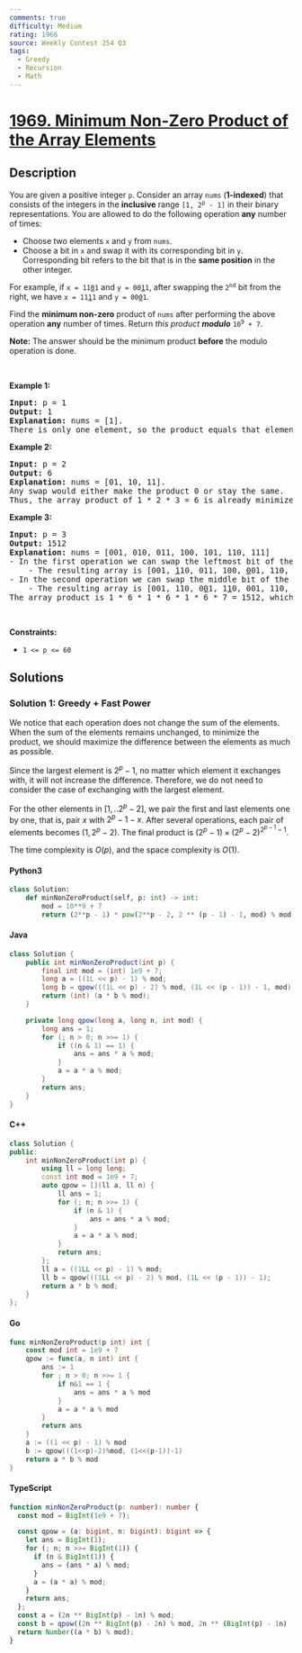 ```yaml
---
comments: true
difficulty: Medium
rating: 1966
source: Weekly Contest 254 Q3
tags:
  - Greedy
  - Recursion
  - Math
---
```


<!-- problem:start -->

# [1969. Minimum Non-Zero Product of the Array Elements](https://leetcode.com/problems/minimum-non-zero-product-of-the-array-elements)


## Description

<!-- description:start -->

<p>You are given a positive integer <code>p</code>. Consider an array <code>nums</code> (<strong>1-indexed</strong>) that consists of the integers in the <strong>inclusive</strong> range <code>[1, 2<sup>p</sup> - 1]</code> in their binary representations. You are allowed to do the following operation <strong>any</strong> number of times:</p>

<ul>
	<li>Choose two elements <code>x</code> and <code>y</code> from <code>nums</code>.</li>
	<li>Choose a bit in <code>x</code> and swap it with its corresponding bit in <code>y</code>. Corresponding bit refers to the bit that is in the <strong>same position</strong> in the other integer.</li>
</ul>

<p>For example, if <code>x = 11<u>0</u>1</code> and <code>y = 00<u>1</u>1</code>, after swapping the <code>2<sup>nd</sup></code> bit from the right, we have <code>x = 11<u>1</u>1</code> and <code>y = 00<u>0</u>1</code>.</p>

<p>Find the <strong>minimum non-zero</strong> product of <code>nums</code> after performing the above operation <strong>any</strong> number of times. Return <em>this product</em><em> <strong>modulo</strong> </em><code>10<sup>9</sup> + 7</code>.</p>

<p><strong>Note:</strong> The answer should be the minimum product <strong>before</strong> the modulo operation is done.</p>

<p>&nbsp;</p>
<p><strong class="example">Example 1:</strong></p>

<pre>
<strong>Input:</strong> p = 1
<strong>Output:</strong> 1
<strong>Explanation:</strong> nums = [1].
There is only one element, so the product equals that element.
</pre>

<p><strong class="example">Example 2:</strong></p>

<pre>
<strong>Input:</strong> p = 2
<strong>Output:</strong> 6
<strong>Explanation:</strong> nums = [01, 10, 11].
Any swap would either make the product 0 or stay the same.
Thus, the array product of 1 * 2 * 3 = 6 is already minimized.
</pre>

<p><strong class="example">Example 3:</strong></p>

<pre>
<strong>Input:</strong> p = 3
<strong>Output:</strong> 1512
<strong>Explanation:</strong> nums = [001, 010, 011, 100, 101, 110, 111]
- In the first operation we can swap the leftmost bit of the second and fifth elements.
    - The resulting array is [001, <u>1</u>10, 011, 100, <u>0</u>01, 110, 111].
- In the second operation we can swap the middle bit of the third and fourth elements.
    - The resulting array is [001, 110, 0<u>0</u>1, 1<u>1</u>0, 001, 110, 111].
The array product is 1 * 6 * 1 * 6 * 1 * 6 * 7 = 1512, which is the minimum possible product.
</pre>

<p>&nbsp;</p>
<p><strong>Constraints:</strong></p>

<ul>
	<li><code>1 &lt;= p &lt;= 60</code></li>
</ul>

<!-- description:end -->

## Solutions

<!-- solution:start -->

### Solution 1: Greedy + Fast Power

We notice that each operation does not change the sum of the elements. When the sum of the elements remains unchanged, to minimize the product, we should maximize the difference between the elements as much as possible.

Since the largest element is $2^p - 1$, no matter which element it exchanges with, it will not increase the difference. Therefore, we do not need to consider the case of exchanging with the largest element.

For the other elements in $[1,..2^p-2]$, we pair the first and last elements one by one, that is, pair $x$ with $2^p-1-x$. After several operations, each pair of elements becomes $(1, 2^p-2)$. The final product is $(2^p-1) \times (2^p-2)^{2^{p-1}-1}$.

The time complexity is $O(p)$, and the space complexity is $O(1)$.

<!-- tabs:start -->

#### Python3

```python
class Solution:
    def minNonZeroProduct(self, p: int) -> int:
        mod = 10**9 + 7
        return (2**p - 1) * pow(2**p - 2, 2 ** (p - 1) - 1, mod) % mod
```

#### Java

```java
class Solution {
    public int minNonZeroProduct(int p) {
        final int mod = (int) 1e9 + 7;
        long a = ((1L << p) - 1) % mod;
        long b = qpow(((1L << p) - 2) % mod, (1L << (p - 1)) - 1, mod);
        return (int) (a * b % mod);
    }

    private long qpow(long a, long n, int mod) {
        long ans = 1;
        for (; n > 0; n >>= 1) {
            if ((n & 1) == 1) {
                ans = ans * a % mod;
            }
            a = a * a % mod;
        }
        return ans;
    }
}
```

#### C++

```cpp
class Solution {
public:
    int minNonZeroProduct(int p) {
        using ll = long long;
        const int mod = 1e9 + 7;
        auto qpow = [](ll a, ll n) {
            ll ans = 1;
            for (; n; n >>= 1) {
                if (n & 1) {
                    ans = ans * a % mod;
                }
                a = a * a % mod;
            }
            return ans;
        };
        ll a = ((1LL << p) - 1) % mod;
        ll b = qpow(((1LL << p) - 2) % mod, (1L << (p - 1)) - 1);
        return a * b % mod;
    }
};
```

#### Go

```go
func minNonZeroProduct(p int) int {
	const mod int = 1e9 + 7
	qpow := func(a, n int) int {
		ans := 1
		for ; n > 0; n >>= 1 {
			if n&1 == 1 {
				ans = ans * a % mod
			}
			a = a * a % mod
		}
		return ans
	}
	a := ((1 << p) - 1) % mod
	b := qpow(((1<<p)-2)%mod, (1<<(p-1))-1)
	return a * b % mod
}
```

#### TypeScript

```ts
function minNonZeroProduct(p: number): number {
  const mod = BigInt(1e9 + 7);

  const qpow = (a: bigint, n: bigint): bigint => {
    let ans = BigInt(1);
    for (; n; n >>= BigInt(1)) {
      if (n & BigInt(1)) {
        ans = (ans * a) % mod;
      }
      a = (a * a) % mod;
    }
    return ans;
  };
  const a = (2n ** BigInt(p) - 1n) % mod;
  const b = qpow((2n ** BigInt(p) - 2n) % mod, 2n ** (BigInt(p) - 1n) - 1n);
  return Number((a * b) % mod);
}
```

<!-- tabs:end -->

<!-- solution:end -->

<!-- problem:end -->
